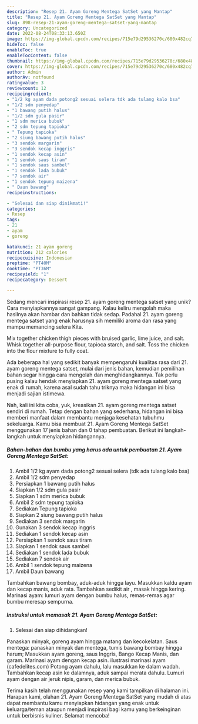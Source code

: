 ```yaml
---
description: "Resep 21. Ayam Goreng Mentega SatSet yang Mantap"
title: "Resep 21. Ayam Goreng Mentega SatSet yang Mantap"
slug: 898-resep-21-ayam-goreng-mentega-satset-yang-mantap
category: Uncategorized
date: 2022-08-24T08:33:13.650Z
image: https://img-global.cpcdn.com/recipes/715e79d29536270c/680x482cq70/21-ayam-goreng-mentega-satset-foto-resep-utama.jpg
hideToc: false
enableToc: true
enableTocContent: false
thumbnail: https://img-global.cpcdn.com/recipes/715e79d29536270c/680x482cq70/21-ayam-goreng-mentega-satset-foto-resep-utama.jpg
cover: https://img-global.cpcdn.com/recipes/715e79d29536270c/680x482cq70/21-ayam-goreng-mentega-satset-foto-resep-utama.jpg
author: Admin
authorAv: notfound
ratingvalue: 3
reviewcount: 12
recipeingredient:
- "1/2 kg ayam dada potong2 sesuai selera tdk ada tulang kalo bsa"
- "1/2 sdm penyedap"
- "1 bawang putih halus"
- "1/2 sdm gula pasir"
- "1 sdm merica bubuk"
- "2 sdm tepung tapioka"
- " Tepung tapioka"
- "2 siung bawang putih halus"
- "3 sendok margarin"
- "3 sendok kecap inggris"
- "1 sendok kecap asin"
- "1 sendok saus tiram"
- "1 sendok saus sambel"
- "1 sendok lada bubuk"
- "7 sendok air"
- "1 sendok tepung maizena"
- " Daun bawang"
recipeinstructions:

- "Selesai dan siap dinikmati!"
categories:
- Resep
tags:
- 21
- ayam
- goreng

katakunci: 21 ayam goreng 
nutrition: 212 calories
recipecuisine: Indonesian
preptime: "PT40M"
cooktime: "PT36M"
recipeyield: "1"
recipecategory: Dessert

---
```





Sedang mencari inspirasi resep 21. ayam goreng mentega satset yang unik? Cara menyiapkannya sangat gampang. Kalau keliru mengolah maka hasilnya akan hambar dan bahkan tidak sedap. Padahal 21. ayam goreng mentega satset yang enak harusnya sih memiliki aroma dan rasa yang mampu memancing selera Kita.





Mix together chicken thigh pieces with bruised garlic, lime juice, and salt. Whisk together all-purpose flour, tapioca starch, and salt. Toss the chicken into the flour mixture to fully coat.

Ada beberapa hal yang sedikit banyak mempengaruhi kualitas rasa dari 21. ayam goreng mentega satset, mulai dari jenis bahan, kemudian pemilihan bahan segar hingga cara mengolah dan menghidangkannya. Tak perlu pusing kalau hendak menyiapkan 21. ayam goreng mentega satset yang enak di rumah, karena asal sudah tahu triknya maka hidangan ini bisa menjadi sajian istimewa.






Nah, kali ini kita coba, yuk, kreasikan 21. ayam goreng mentega satset sendiri di rumah. Tetap dengan bahan yang sederhana, hidangan ini bisa memberi manfaat dalam membantu menjaga kesehatan tubuhmu sekeluarga. Kamu bisa membuat 21. Ayam Goreng Mentega SatSet menggunakan 17 jenis bahan dan 0 tahap pembuatan. Berikut ini langkah-langkah untuk menyiapkan hidangannya.

<!--inarticleads1-->

##### Bahan-bahan dan bumbu yang harus ada untuk pembuatan 21. Ayam Goreng Mentega SatSet:

1. Ambil 1/2 kg ayam dada potong2 sesuai selera (tdk ada tulang kalo bsa)
1. Ambil 1/2 sdm penyedap
1. Persiapkan 1 bawang putih halus
1. Siapkan 1/2 sdm gula pasir
1. Siapkan 1 sdm merica bubuk
1. Ambil 2 sdm tepung tapioka
1. Sediakan  Tepung tapioka
1. Siapkan 2 siung bawang putih halus
1. Sediakan 3 sendok margarin
1. Gunakan 3 sendok kecap inggris
1. Sediakan 1 sendok kecap asin
1. Persiapkan 1 sendok saus tiram
1. Siapkan 1 sendok saus sambel
1. Sediakan 1 sendok lada bubuk
1. Sediakan 7 sendok air
1. Ambil 1 sendok tepung maizena
1. Ambil  Daun bawang


Tambahkan bawang bombay, aduk-aduk hingga layu. Masukkan kaldu ayam dan kecap manis, aduk rata. Tambahkan sedikit air , masak hingga kering. Marinasi ayam: lumuri ayam dengan bumbu halus, remas-remas agar bumbu meresap sempurna. 

<!--inarticleads2-->

##### Instruksi untuk memasak 21. Ayam Goreng Mentega SatSet:


1. Selesai dan siap dihidangkan!

Panaskan minyak, goreng ayam hingga matang dan kecokelatan. Saus mentega: panaskan minyak dan mentega, tumis bawang bombay hingga harum; Masukkan ayam goreng, saus Inggris, Bango Kecap Manis, dan garam. Marinasi ayam dengan kecap asin. ilustrasi marinasi ayam (cafedelites.com) Potong ayam dahulu, lalu masukkan ke dalam wadah. Tambahkan kecap asin ke dalamnya, aduk sampai merata dahulu. Lumuri ayam dengan air jeruk nipis, garam, dan merica bubuk. 

Terima kasih telah menggunakan resep yang kami tampilkan di halaman ini. Harapan kami, olahan 21. Ayam Goreng Mentega SatSet yang mudah di atas dapat membantu kamu menyiapkan hidangan yang enak untuk keluarga/teman ataupun menjadi inspirasi bagi kamu yang berkeinginan untuk berbisnis kuliner. Selamat mencoba!
